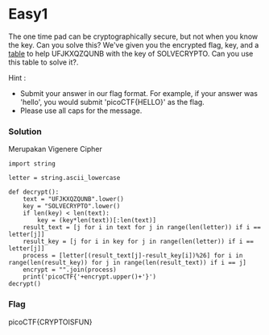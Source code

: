 <h1>Easy1</h1>
<p>The one time pad can be cryptographically secure, but not when you know the key. Can you solve this? We've given you the encrypted flag, key, and a <a href='https://jupiter.challenges.picoctf.org/static/1fd21547c154c678d2dab145c29f1d79/table.txt'>table</a> to help UFJKXQZQUNB with the key of SOLVECRYPTO. Can you use this table to solve it?.</p>
<p>Hint :</p>
<ul>
  <li>Submit your answer in our flag format. For example, if your answer was 'hello', you would submit 'picoCTF{HELLO}' as the flag.</li>
  <li>Please use all caps for the message.</li>
</ul>
<h3>Solution</h3>
<p>Merupakan Vigenere Cipher</p>

```python3
import string

letter = string.ascii_lowercase

def decrypt():
    text = "UFJKXQZQUNB".lower()
    key = "SOLVECRYPTO".lower()
    if len(key) < len(text):
        key = (key*len(text))[:len(text)]
    result_text = [j for i in text for j in range(len(letter)) if i == letter[j]]
    result_key = [j for i in key for j in range(len(letter)) if i == letter[j]]
    process = [letter[(result_text[j]-result_key[i])%26] for i in range(len(result_key)) for j in range(len(result_text)) if i == j]
    encrypt = "".join(process)
    print('picoCTF{'+encrypt.upper()+'}')
decrypt()

```
<h3>Flag</h3>
<p>picoCTF{CRYPTOISFUN}</p>
